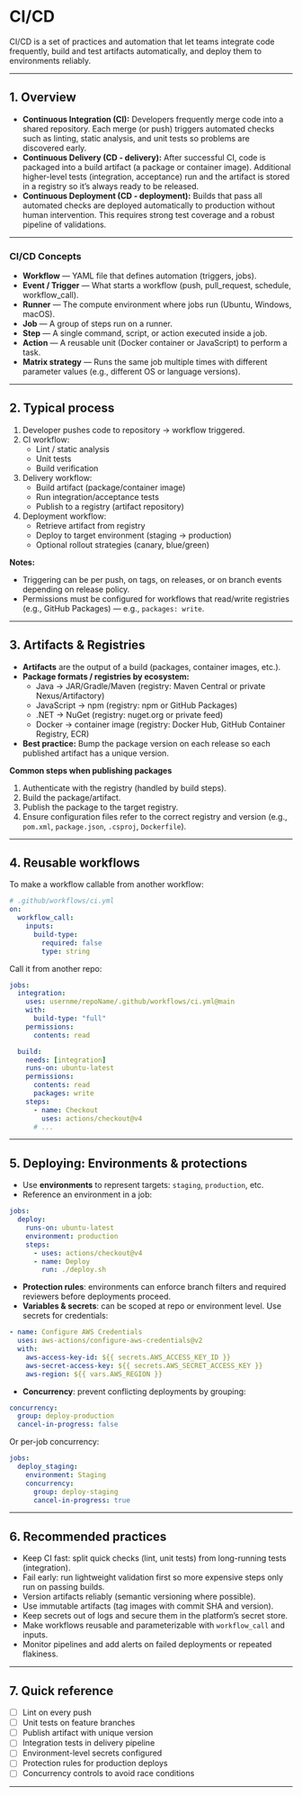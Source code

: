 # CI/CD 

CI/CD is a set of practices and automation that let teams integrate code frequently, build and test artifacts automatically, and deploy them to environments reliably.

---

## 1. Overview

- **Continuous Integration (CI):** Developers frequently merge code into a shared repository. Each merge (or push) triggers automated checks such as linting, static analysis, and unit tests so problems are discovered early.
- **Continuous Delivery (CD - delivery):** After successful CI, code is packaged into a build artifact (a package or container image). Additional higher-level tests (integration, acceptance) run and the artifact is stored in a registry so it’s always ready to be released.
- **Continuous Deployment (CD - deployment):** Builds that pass all automated checks are deployed automatically to production without human intervention. This requires strong test coverage and a robust pipeline of validations.

---

### CI/CD Concepts

- **Workflow** — YAML file that defines automation (triggers, jobs).
- **Event / Trigger** — What starts a workflow (push, pull_request, schedule, workflow_call).
- **Runner** — The compute environment where jobs run (Ubuntu, Windows, macOS).
- **Job** — A group of steps run on a runner.
- **Step** — A single command, script, or action executed inside a job.
- **Action** — A reusable unit (Docker container or JavaScript) to perform a task.
- **Matrix strategy** — Runs the same job multiple times with different parameter values (e.g., different OS or language versions).

---

## 2. Typical process

1. Developer pushes code to repository → workflow triggered.
2. CI workflow:
   - Lint / static analysis
   - Unit tests
   - Build verification
3. Delivery workflow:
   - Build artifact (package/container image)
   - Run integration/acceptance tests
   - Publish to a registry (artifact repository)
4. Deployment workflow:
   - Retrieve artifact from registry
   - Deploy to target environment (staging → production)
   - Optional rollout strategies (canary, blue/green)

**Notes:**
- Triggering can be per push, on tags, on releases, or on branch events depending on release policy.
- Permissions must be configured for workflows that read/write registries (e.g., GitHub Packages) — e.g., `packages: write`.

---

## 3. Artifacts & Registries

- **Artifacts** are the output of a build (packages, container images, etc.).
- **Package formats / registries by ecosystem:**
  - Java → JAR/Gradle/Maven (registry: Maven Central or private Nexus/Artifactory)
  - JavaScript → npm (registry: npm or GitHub Packages)
  - .NET → NuGet (registry: nuget.org or private feed)
  - Docker → container image (registry: Docker Hub, GitHub Container Registry, ECR)
- **Best practice:** Bump the package version on each release so each published artifact has a unique version.

**Common steps when publishing packages**
1. Authenticate with the registry (handled by build steps).
2. Build the package/artifact.
3. Publish the package to the target registry.
4. Ensure configuration files refer to the correct registry and version (e.g., `pom.xml`, `package.json`, `.csproj`, `Dockerfile`).

---

## 4. Reusable workflows

To make a workflow callable from another workflow:

```yaml
# .github/workflows/ci.yml
on:
  workflow_call:
    inputs:
      build-type:
        required: false
        type: string
```

Call it from another repo:

```yaml
jobs:
  integration:
    uses: usernme/repoName/.github/workflows/ci.yml@main
    with:
      build-type: "full"
    permissions:
      contents: read

  build:
    needs: [integration]
    runs-on: ubuntu-latest
    permissions:
      contents: read
      packages: write
    steps:
      - name: Checkout
        uses: actions/checkout@v4
      # ...
```

---

## 5. Deploying: Environments & protections

- Use **environments** to represent targets: `staging`, `production`, etc.
- Reference an environment in a job:

```yaml
jobs:
  deploy:
    runs-on: ubuntu-latest
    environment: production
    steps:
      - uses: actions/checkout@v4
      - name: Deploy
        run: ./deploy.sh
```

- **Protection rules**: environments can enforce branch filters and required reviewers before deployments proceed.
- **Variables & secrets**: can be scoped at repo or environment level. Use secrets for credentials:

```yaml
- name: Configure AWS Credentials
  uses: aws-actions/configure-aws-credentials@v2
  with:
    aws-access-key-id: ${{ secrets.AWS_ACCESS_KEY_ID }}
    aws-secret-access-key: ${{ secrets.AWS_SECRET_ACCESS_KEY }}
    aws-region: ${{ vars.AWS_REGION }}
```

- **Concurrency**: prevent conflicting deployments by grouping:

```yaml
concurrency:
  group: deploy-production
  cancel-in-progress: false
```

Or per-job concurrency:

```yaml
jobs:
  deploy_staging:
    environment: Staging
    concurrency:
      group: deploy-staging
      cancel-in-progress: true
```

---

## 6. Recommended practices

- Keep CI fast: split quick checks (lint, unit tests) from long-running tests (integration).
- Fail early: run lightweight validation first so more expensive steps only run on passing builds.
- Version artifacts reliably (semantic versioning where possible).
- Use immutable artifacts (tag images with commit SHA and version).
- Keep secrets out of logs and secure them in the platform’s secret store.
- Make workflows reusable and parameterizable with `workflow_call` and inputs.
- Monitor pipelines and add alerts on failed deployments or repeated flakiness.

---

## 7. Quick reference

- [ ] Lint on every push
- [ ] Unit tests on feature branches
- [ ] Publish artifact with unique version
- [ ] Integration tests in delivery pipeline
- [ ] Environment-level secrets configured
- [ ] Protection rules for production deploys
- [ ] Concurrency controls to avoid race conditions

---


